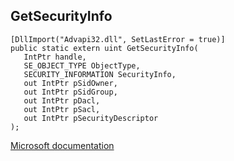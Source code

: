 ## GetSecurityInfo

```
[DllImport("Advapi32.dll", SetLastError = true)]
public static extern uint GetSecurityInfo(
   IntPtr handle,
   SE_OBJECT_TYPE ObjectType,
   SECURITY_INFORMATION SecurityInfo,
   out IntPtr pSidOwner,
   out IntPtr pSidGroup,
   out IntPtr pDacl,
   out IntPtr pSacl,
   out IntPtr pSecurityDescriptor
);
```

[Microsoft documentation](https://docs.microsoft.com/en-us/windows/win32/api/aclapi/nf-aclapi-getsecurityinfo)

